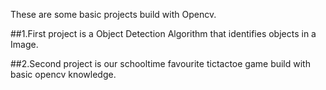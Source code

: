 These are some basic projects build with Opencv.

##1.First project is a Object Detection Algorithm that identifies
objects in a Image.

##2.Second project is our schooltime favourite tictactoe game build 
with basic opencv knowledge. 

